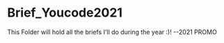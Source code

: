 # Brief_Youcode2021
This Folder will hold all the briefs I'll do during the year :)! --2021 PROMO

<img src="">
